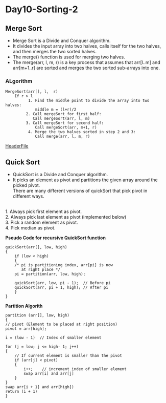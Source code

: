 # Day10-Sorting-2
## Merge Sort
* Merge Sort is a Divide and Conquer algorithm.</br>
* It divides the input array into two halves, calls itself for the two halves, and then merges the two sorted halves.</br>
* The merge() function is used for merging two halves. 
* The merge(arr, l, m, r) is a key process that assumes that arr[l..m] and arr[m+1..r] are sorted and merges the two sorted sub-arrays into one.
### ALgorithm
    MergeSort(arr[], l,  r)
        If r > l
              1. Find the middle point to divide the array into two halves:  
                 middle m = (l+r)/2
             2. Call mergeSort for first half:   
                Call mergeSort(arr, l, m)
             3. Call mergeSort for second half:
                 Call mergeSort(arr, m+1, r)
              4. Merge the two halves sorted in step 2 and 3:
                 Call merge(arr, l, m, r)
                 
[HeaderFile]()

## Quick Sort
* QuickSort is a Divide and Conquer algorithm. 
* It picks an element as pivot and partitions the given array around the picked pivot. </br>
There are many different versions of quickSort that pick pivot in different ways. </br>
</br>
1. Always pick first element as pivot.</br>
2. Always pick last element as pivot (implemented below)</br>
3. Pick a random element as pivot.</br>
4. Pick median as pivot.</br>

**Pseudo Code for recursive QuickSort function**</br>
       
    quickSort(arr[], low, high)
    {
        if (low < high)
        {
        /* pi is partitioning index, arr[pi] is now
           at right place */
        pi = partition(arr, low, high);

        quickSort(arr, low, pi - 1);  // Before pi
        quickSort(arr, pi + 1, high); // After pi
        }
    }
**Partition Algorith**</br>
    
    partition (arr[], low, high)
    {
    // pivot (Element to be placed at right position)
    pivot = arr[high];  
 
    i = (low - 1)  // Index of smaller element

    for (j = low; j <= high- 1; j++)
    {
        // If current element is smaller than the pivot
        if (arr[j] < pivot)
        {
            i++;    // increment index of smaller element
            swap arr[i] and arr[j]
        }
    }
    swap arr[i + 1] and arr[high])
    return (i + 1)
    } 
